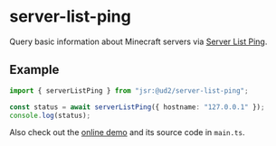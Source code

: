 # server-list-ping

Query basic information about Minecraft servers via
[Server List Ping](https://minecraft.wiki/w/Java_Edition_protocol/Server_List_Ping).

## Example

```ts
import { serverListPing } from "jsr:@ud2/server-list-ping";

const status = await serverListPing({ hostname: "127.0.0.1" });
console.log(status);
```

Also check out the [online demo](https://server-list-ping.deno.dev/) and its
source code in `main.ts`.
